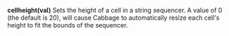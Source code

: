 <a name="cellheight"></a>**cellheight(val)** Sets the height of a cell in a string sequencer. A value of 0 (the default is 20), will cause Cabbage to automatically resize each cell's height to fit the bounds of the sequencer. 
